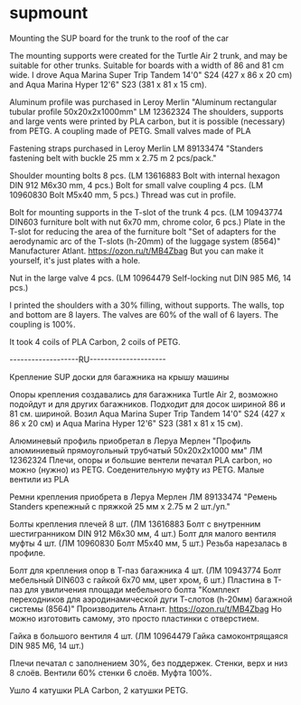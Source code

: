 # supmount
Mounting the SUP board for the trunk to the roof of the car

The mounting supports were created for the Turtle Air 2 trunk, and may be suitable for other trunks.
Suitable for boards with a width of 86 and 81 cm wide. 
I drove Aqua Marina Super Trip Tandem 14'0" S24 (427 x 86 x 20 cm) and Aqua Marina Hyper 12'6" S23 (381 x 81 x 15 cm).

Aluminum profile was purchased in Leroy Merlin "Aluminum rectangular tubular profile 50x20x2x1000mm" LM 12362324
The shoulders, supports and large vents were printed by PLA carbon, but it is possible (necessary) from PETG.
A coupling made of PETG.
Small valves made of PLA

Fastening straps purchased in Leroy Merlin LM 89133474 "Standers fastening belt with buckle 25 mm x 2.75 m 2 pcs/pack."

Shoulder mounting bolts 8 pcs. (LM 13616883 Bolt with internal hexagon DIN 912 M6x30 mm, 4 pcs.)
Bolt for small valve coupling 4 pcs. (LM 10960830 Bolt M5x40 mm, 5 pcs.)
Thread was cut in profile.

Bolt for mounting supports in the T-slot of the trunk 4 pcs. (LM 10943774 DIN603 furniture bolt with nut 6x70 mm, chrome color, 6 pcs.)
Plate in the T-slot for reducing the area of the furniture bolt "Set of adapters for the aerodynamic arc of the T-slots (h-20mm) of the luggage system (8564)" Manufacturer Atlant. https://ozon.ru/t/MB4Zbag But you can make it yourself, it's just plates with a hole.

Nut in the large valve 4 pcs. (LM 10964479 Self-locking nut DIN 985 M6, 14 pcs.)

I printed the shoulders with a 30% filling, without supports. The walls, top and bottom are 8 layers.
The valves are 60% of the wall of 6 layers.
The coupling is 100%.

It took 4 coils of PLA Carbon, 2 coils of PETG.

-------------------RU---------------------

Крепление SUP доски для багажника на крышу машины

Опоры крепления создавались для багажника Turtle Air 2, возможно подойдут и для других багажников.
Подходит для досок шириной 86 и 81 см. шириной. 
Возил Aqua Marina Super Trip Tandem 14'0" S24 (427 х 86 х 20 см) и Aqua Marina Hyper 12'6" S23 (381 х 81 х 15 см).

Алюминевый профиль приобретал в Леруа Мерлен "Профиль алюминиевый прямоугольный трубчатый 50х20х2x1000 мм" ЛМ 12362324
Плечи, опоры и большие вентели печатал PLA carbon, но можно (нужно) из PETG.
Соеденительную муфту из PETG.
Малые вентили из PLA

Ремни крепления приобрета в Леруа Мерлен ЛМ 89133474 "Ремень Standers крепежный с пряжкой 25 мм х 2.75 м 2 шт./уп."

Болты крепления плечей 8 шт. (ЛМ 13616883 Болт с внутренним шестигранником DIN 912 M6х30 мм, 4 шт.)
Болт для малого вентиля муфты 4 шт. (ЛМ 10960830 Болт M5x40 мм, 5 шт.)
Резьба нарезалась в профиле.

Болт для крепления опор в Т-паз багажника 4 шт. (ЛМ 10943774 Болт мебельный DIN603 с гайкой 6х70 мм, цвет хром, 6 шт.)
Пластина в Т-паз для увиличения площади мебельного болта "Комплект переходников для аэродинамической дуги Т-слотов (h-20мм) багажной системы (8564)" Производитель Атлант. https://ozon.ru/t/MB4Zbag Но можно изготовить самому, это просто пластинки с отверстием.

Гайка в большого вентиля 4 шт. (ЛМ 10964479 Гайка самоконтрящаяся DIN 985 М6, 14 шт.)

Плечи печатал с заполнением 30%, без поддержек. Стенки, верх и низ 8 слоёв.
Вентили 60% стенки 6 слоёв.
Муфта 100%.

Ушло 4 катушки PLA Carbon, 2 катушки PETG.


